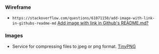 ### Wireframe
- `https://stackoverflow.com/questions/61071158/add-image-with-link-in-githubs-readme-md` [Add image with link in Github's README.md?](https://stackoverflow.com/questions/61071158/add-image-with-link-in-githubs-readme-md)

### Images
- Service for compressing files to jpeg or png format. [TinyPNG](https://tinypng.com/)